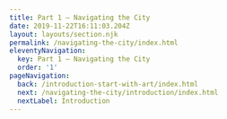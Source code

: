 ```yaml
---
title: Part 1 – Navigating the City
date: 2019-11-22T16:11:03.204Z
layout: layouts/section.njk
permalink: /navigating-the-city/index.html
eleventyNavigation:
  key: Part 1 – Navigating the City
  order: '1'
pageNavigation:
  back: /introduction-start-with-art/index.html
  next: /navigating-the-city/introduction/index.html
  nextLabel: Introduction
---
```


